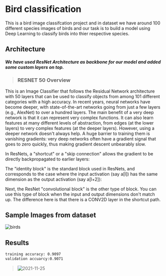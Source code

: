 # Bird classification

This is a bird image classifcation project and in dataset we have around 100 different species images of birds and our task is to build a model using Deep Learning to classify birds into thier respective species.


## Architecture
##### We have used ResNet Architecture as backbone for our model and added some custom layers on top.

>### RESNET 50 Overview

This is an Image Classifier that follows the Residual Network architecture with 50 layers that can be used to classify objects from among 101 different categories with a high accuracy. In recent years, neural networks have become deeper, with state-of-the-art networks going from just a few layers (e.g., AlexNet) to over a hundred layers. The main benefit of a very deep network is that it can represent very complex functions. It can also learn features at many different levels of abstraction, from edges (at the lower layers) to very complex features (at the deeper layers). However, using a deeper network doesn't always help. A huge barrier to training them is vanishing gradients: very deep networks often have a gradient signal that goes to zero quickly, thus making gradient descent unbearably slow.


In ResNets, a "shortcut" or a "skip connection" allows the gradient to be directly backpropagated to earlier layers:


The "identity block" is the standard block used in ResNets, and corresponds to the case where the input activation (say a[l]) has the same dimension as the output activation (say a[l+2]):


Next, the ResNet "convolutional block" is the other type of block. You can use this type of block when the input and output dimensions don't match up. The difference here is that there is a CONV2D layer in the shortcut path.

## Sample Images from dataset

![birds](https://user-images.githubusercontent.com/82788246/143440163-8d2d1f80-a3de-4ec9-a454-a5bd74bed067.png)

## Results
```bash
training accuracy: 0.9097 
validation accuarcy:0.9071
```
>![2021-11-25](https://user-images.githubusercontent.com/82788246/143470256-4bb75d89-5d96-4f40-9859-d4aa33d15471.png)
